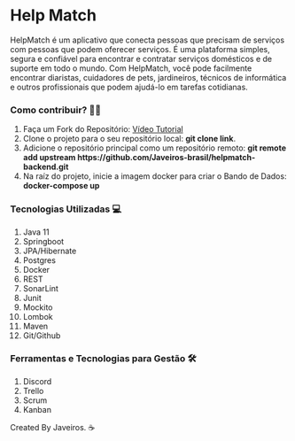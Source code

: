 <h1>Help Match</h1>

<p>
HelpMatch é um aplicativo que conecta pessoas que precisam de serviços com pessoas que podem oferecer serviços. É uma plataforma simples, segura e confiável para encontrar e contratar serviços domésticos e de suporte em todo o mundo. Com HelpMatch, você pode facilmente encontrar diaristas, cuidadores de pets, jardineiros, técnicos de informática e outros profissionais que podem ajudá-lo em tarefas cotidianas.
</p>

<h3>
Como contribuir? 🦾🧠
</h3>

<ol>
<li>Faça um Fork do Repositório: <a href="https://www.youtube.com/watch?v=osE-7OXqFCI&ab_channel=RinaldoDev" target="_blank">Vídeo Tutorial</a></li>
<li>Clone o projeto para o seu repositório local: <b>git clone link</b>.</li>
<li>Adicione o repositório principal como um repositório remoto: <b>git remote add upstream https://github.com/Javeiros-brasil/helpmatch-backend.git</b></li>
<li>Na raíz do projeto, inicie a imagem docker para criar o Bando de Dados: <b>docker-compose up</b></li>
</ol>

<h3>
Tecnologias Utilizadas 💻
</h3>

<ol>
<li>Java 11</li>
<li>Springboot</li>
<li>JPA/Hibernate</li>
<li>Postgres</li>
<li>Docker</li>
<li>REST</li>
<li>SonarLint</li>
<li>Junit</li>
<li>Mockito</li>
<li>Lombok</li>
<li>Maven</li>
<li>Git/Github</li>
</ol>

<h3>
Ferramentas e Tecnologias para Gestão 🛠
</h3>

<ol>
<li>Discord</li>
<li>Trello</li>
<li>Scrum</li>
<li>Kanban</li>
</ol>

Created By Javeiros. ☕

